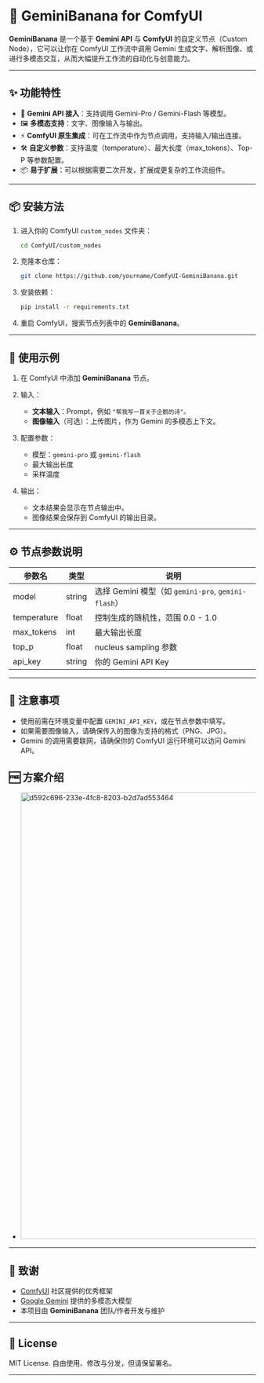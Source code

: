

# 🍌 GeminiBanana for ComfyUI

**GeminiBanana** 是一个基于 **Gemini API** 与 **ComfyUI** 的自定义节点（Custom Node），它可以让你在 ComfyUI 工作流中调用 Gemini 生成文字、解析图像、或进行多模态交互，从而大幅提升工作流的自动化与创意能力。

---

## ✨ 功能特性

- 🔮 **Gemini API 接入**：支持调用 Gemini-Pro / Gemini-Flash 等模型。
- 🖼 **多模态支持**：文字、图像输入与输出。
- ⚡ **ComfyUI 原生集成**：可在工作流中作为节点调用，支持输入/输出连接。
- 🛠 **自定义参数**：支持温度（temperature）、最大长度（max_tokens）、Top-P 等参数配置。
- 📦 **易于扩展**：可以根据需要二次开发，扩展成更复杂的工作流组件。

---

## 📦 安装方法

1. 进入你的 ComfyUI `custom_nodes` 文件夹：
   ```bash
   cd ComfyUI/custom_nodes
2. 克隆本仓库：

   ```bash
   git clone https://github.com/yourname/ComfyUI-GeminiBanana.git
   ```

3. 安装依赖：

   ```bash
   pip install -r requirements.txt
   ```

4. 重启 ComfyUI，搜索节点列表中的 **GeminiBanana**。

---

## 🚀 使用示例

1. 在 ComfyUI 中添加 **GeminiBanana** 节点。
2. 输入：

   * **文本输入**：Prompt，例如 `"帮我写一首关于企鹅的诗"。`
   * **图像输入**（可选）：上传图片，作为 Gemini 的多模态上下文。
3. 配置参数：

   * 模型：`gemini-pro` 或 `gemini-flash`
   * 最大输出长度
   * 采样温度
4. 输出：

   * 文本结果会显示在节点输出中。
   * 图像结果会保存到 ComfyUI 的输出目录。

---

## ⚙️ 节点参数说明

| 参数名         | 类型     | 说明                                           |
| ----------- | ------ | -------------------------------------------- |
| model       | string | 选择 Gemini 模型（如 `gemini-pro`, `gemini-flash`） |
| temperature | float  | 控制生成的随机性，范围 0.0 - 1.0                        |
| max\_tokens | int    | 最大输出长度                                       |
| top\_p      | float  | nucleus sampling 参数                          |
| api\_key    | string | 你的 Gemini API Key                            |

---

## 📝 注意事项

* 使用前需在环境变量中配置 `GEMINI_API_KEY`，或在节点参数中填写。
* 如果需要图像输入，请确保传入的图像为支持的格式（PNG、JPG）。
* Gemini 的调用需要联网，请确保你的 ComfyUI 运行环境可以访问 Gemini API。

## 🆓 方案介绍

* <img width="1920" height="910" alt="d592c696-233e-4fc8-8203-b2d7ad553464" src="https://github.com/user-attachments/assets/194a2fd5-5b56-4deb-9473-17078b0fe3f2" />


---

## 🤝 致谢

* [ComfyUI](https://github.com/comfyanonymous/ComfyUI) 社区提供的优秀框架
* [Google Gemini](https://deepmind.google/technologies/gemini/) 提供的多模态大模型
* 本项目由 **GeminiBanana** 团队/作者开发与维护

---

## 📜 License

MIT License. 自由使用、修改与分发，但请保留署名。

---

```
